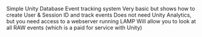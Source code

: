 Simple Unity Database Event tracking system
Very basic but shows how to create User & Session ID and track events
Does not need Unity Analytics, but you need access to a webserver running LAMP
Will allow you to look at all RAW events (which is a paid for service with Unity)



